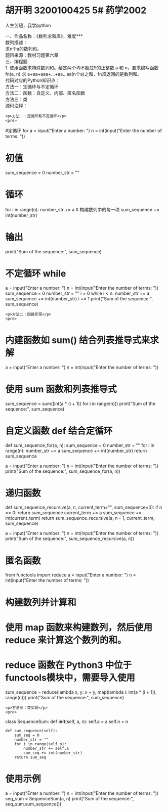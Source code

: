 <!DOCTYPE html>
<html>
<head>
<title>我个人的python杂货铺</title>
</head>
<body>

<h1>胡开明 3200100425 5# 药学2002 </h1>
<p>人生苦短，我学python</p>

<p>
        一、作品名称：《数列求和库》，难度***<br>
        数列描述：<br>
        求n个a的数列和。<br>
        题目来源：教材习题第六章<br>
        三、编程题<br>
        1. 使用函数求特殊数列和。给定两个均不超过9的正整数 a 和 n，要求编写函数 fn(a, n) 求 a+aa+aaa+…+aa…aa(n个a)之和，fn须返回的是数列和。<br>
        代码对应的Python知识点：<br>
        方法一：定循环与不定循环<br>
        方法二：函数：自定义、内部、匿名函数<br>
        方法三：类<br>
        源码注释：<br>
    </p>

    <p>方法一：定循环和不定循环</p>
    <pre>
#定循环 for
a = input("Enter a number: ")
n = int(input("Enter the number of terms: "))
# 初值
sum_sequence = 0
number_str = ""
# 循环
for i in range(n):
    number_str += a  # 构建数列中的每一项
    sum_sequence += int(number_str)
# 输出
print("Sum of the sequence:", sum_sequence)

# 不定循环 while
a = input("Enter a number: ")
n = int(input("Enter the number of terms: "))
sum_sequence = 0
number_str = ""
i = 0
while i < n:
    number_str += a
    sum_sequence += int(number_str)
    i += 1
print("Sum of the sequence:", sum_sequence)
    </pre>

    <p>方法二：函数实现</p>
    <pre>
# 内建函数如 sum() 结合列表推导式来求解
a = input("Enter a number: ")
n = int(input("Enter the number of terms: "))
# 使用 sum 函数和列表推导式
sum_sequence = sum([int(a * (i + 1)) for i in range(n)])
print("Sum of the sequence:", sum_sequence)

# 自定义函数 def 结合定循环
def sum_sequence_for(a, n):
    sum_sequence = 0
    number_str = ""
    for i in range(n):
        number_str += a
        sum_sequence += int(number_str)
    return sum_sequence

a = input("Enter a number: ")
n = int(input("Enter the number of terms: "))
print("Sum of the sequence:", sum_sequence_for(a, n))

# 递归函数
def sum_sequence_recursive(a, n, current_term="", sum_sequence=0):
    if n == 0:
        return sum_sequence
    current_term += a
    sum_sequence += int(current_term)
    return sum_sequence_recursive(a, n - 1, current_term, sum_sequence)

a = input("Enter a number: ")
n = int(input("Enter the number of terms: "))
print("Sum of the sequence:", sum_sequence_recursive(a, n))

# 匿名函数
from functools import reduce
a = input("Enter a number: ")
n = int(input("Enter the number of terms: "))
# 构建数列并计算和
# 使用 map 函数来构建数列，然后使用 reduce 来计算这个数列的和。
# reduce 函数在 Python3 中位于 functools模块中，需要导入使用
sum_sequence = reduce(lambda x, y: x + y, map(lambda i: int(a * (i + 1)), range(n)))
print("Sum of the sequence:", sum_sequence)
    </pre>

    <p>方法三：类实现</p>
    <pre>
class SequenceSum:
    def __init__(self, a, n):
        self.a = a
        self.n = n

    def sum_sequence(self):
        sum_seq = 0
        number_str = ""
        for i in range(self.n):
            number_str += self.a
            sum_seq += int(number_str)
        return sum_seq

# 使用示例
a = input("Enter a number: ")
n = int(input("Enter the number of terms: "))
seq_sum = SequenceSum(a, n)
print("Sum of the sequence:", seq_sum.sum_sequence())
    </pre>


</body>
</html>
